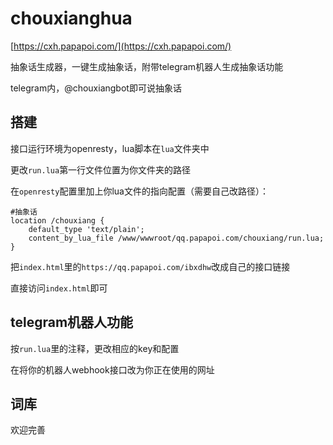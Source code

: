 # chouxianghua

[https://cxh.papapoi.com/](https://cxh.papapoi.com/)

抽象话生成器，一键生成抽象话，附带telegram机器人生成抽象话功能

telegram内，@chouxiangbot即可说抽象话

## 搭建

接口运行环境为openresty，lua脚本在`lua`文件夹中

更改`run.lua`第一行文件位置为你文件夹的路径

在`openresty`配置里加上你lua文件的指向配置（需要自己改路径）：

```nginx
#抽象话
location /chouxiang {
    default_type 'text/plain';
    content_by_lua_file /www/wwwroot/qq.papapoi.com/chouxiang/run.lua;
}
```

把`index.html`里的`https://qq.papapoi.com/ibxdhw`改成自己的接口链接

直接访问`index.html`即可

## telegram机器人功能

按`run.lua`里的注释，更改相应的key和配置

在将你的机器人webhook接口改为你正在使用的网址

## 词库

欢迎完善
